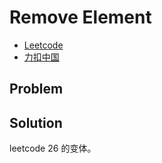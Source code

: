 # Remove Element

- [Leetcode](https://leetcode.com/problems/remove-element)
- [力扣中国](https://leetcode.cn/problems/remove-element)

## Problem

[](desc.md ':include')

## Solution

leetcode 26 的变体。

[](solution.cpp ':include :type=code cpp')
